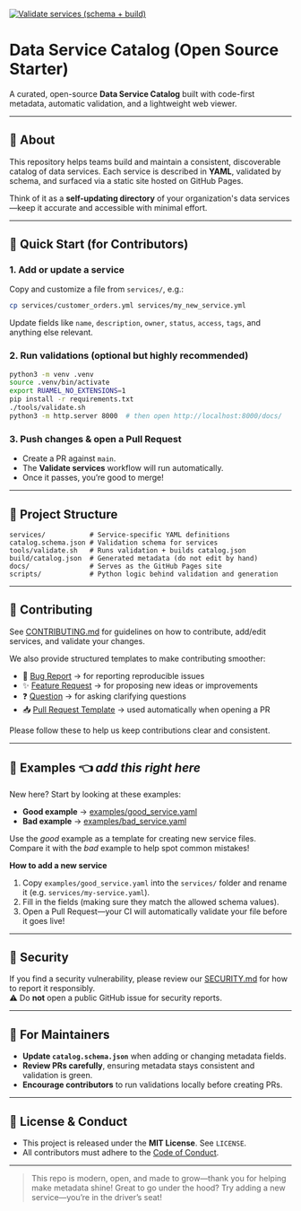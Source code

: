 [![Validate services (schema + build)](https://github.com/bethantimmins/data-service-catalog/actions/workflows/validate.yml/badge.svg)](https://github.com/bethantimmins/data-service-catalog/actions/workflows/validate.yml)

# Data Service Catalog (Open Source Starter)

A curated, open-source **Data Service Catalog** built with code-first metadata, automatic validation, and a lightweight web viewer.

---

## 📖 About

This repository helps teams build and maintain a consistent, discoverable catalog of data services. Each service is described in **YAML**, validated by schema, and surfaced via a static site hosted on GitHub Pages.

Think of it as a **self-updating directory** of your organization's data services—keep it accurate and accessible with minimal effort.

---

## 🚀 Quick Start (for Contributors)

### 1. Add or update a service
Copy and customize a file from `services/`, e.g.:

```bash
cp services/customer_orders.yml services/my_new_service.yml
```

Update fields like `name`, `description`, `owner`, `status`, `access`, `tags`, and anything else relevant.

### 2. Run validations (optional but highly recommended)

```bash
python3 -m venv .venv
source .venv/bin/activate
export RUAMEL_NO_EXTENSIONS=1
pip install -r requirements.txt
./tools/validate.sh
python3 -m http.server 8000  # then open http://localhost:8000/docs/
```

### 3. Push changes & open a Pull Request

- Create a PR against `main`.
- The **Validate services** workflow will run automatically.
- Once it passes, you’re good to merge!

---

## 📂 Project Structure

```
services/           # Service-specific YAML definitions
catalog.schema.json # Validation schema for services
tools/validate.sh   # Runs validation + builds catalog.json
build/catalog.json  # Generated metadata (do not edit by hand)
docs/               # Serves as the GitHub Pages site
scripts/            # Python logic behind validation and generation
```

---
## 🤝 Contributing

See [CONTRIBUTING.md](CONTRIBUTING.md) for guidelines on how to contribute, add/edit services, and validate your changes.

We also provide structured templates to make contributing smoother:

- 🐞 [Bug Report](.github/ISSUE_TEMPLATE/bug_report.md) → for reporting reproducible issues
- ✨ [Feature Request](.github/ISSUE_TEMPLATE/feature_request.md) → for proposing new ideas or improvements
- ❓ [Question](.github/ISSUE_TEMPLATE/question.md) → for asking clarifying questions
- 📥 [Pull Request Template](.github/pull_request_template.md) → used automatically when opening a PR

Please follow these to help us keep contributions clear and consistent.

---
## 🧪 Examples   👈 ***add this right here***

New here? Start by looking at these examples:

- **Good example** → [examples/good_service.yaml](examples/good_service.yaml)
- **Bad example** → [examples/bad_service.yaml](examples/bad_service.yaml)

Use the *good* example as a template for creating new service files.  
Compare it with the *bad* example to help spot common mistakes!

**How to add a new service**
1. Copy `examples/good_service.yaml` into the `services/` folder and rename it (e.g. `services/my-service.yaml`).
2. Fill in the fields (making sure they match the allowed schema values).
3. Open a Pull Request—your CI will automatically validate your file before it goes live!
   
---
## 🔐 Security

If you find a security vulnerability, please review our [SECURITY.md](SECURITY.md) for how to report it responsibly.  
⚠️ Do **not** open a public GitHub issue for security reports.

---
## 🔑 For Maintainers

- **Update `catalog.schema.json`** when adding or changing metadata fields.
- **Review PRs carefully**, ensuring metadata stays consistent and validation is green.
- **Encourage contributors** to run validations locally before creating PRs.

---

## 📜 License & Conduct

- This project is released under the **MIT License**. See `LICENSE`.
- All contributors must adhere to the [Code of Conduct](CODE_OF_CONDUCT.md).

---

> This repo is modern, open, and made to grow—thank you for helping make metadata shine! Great to go under the hood? Try adding a new service—you’re in the driver’s seat!
